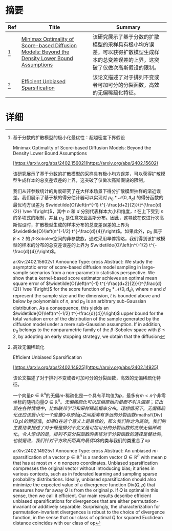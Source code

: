 # 摘要

| Ref | Title | Summary |
| --- | --- | --- |
| [^1] | [Minimax Optimality of Score-based Diffusion Models: Beyond the Density Lower Bound Assumptions](https://arxiv.org/abs/2402.15602) | 该研究展示了基于分数的扩散模型的采样具有极小均方误差，可以获得扩散模型生成样本的总变差误差的上界，这突破了仅做次高斯假设的限制。 |
| [^2] | [Efficient Unbiased Sparsification](https://arxiv.org/abs/2402.14925) | 该论文描述了对于排列不变或者可加可分的分裂函数，高效的无偏稀疏化特征。 |

# 详细

[^1]: 基于分数的扩散模型的极小化最优性：超越密度下界假设

    Minimax Optimality of Score-based Diffusion Models: Beyond the Density Lower Bound Assumptions

    [https://arxiv.org/abs/2402.15602](https://arxiv.org/abs/2402.15602)

    该研究展示了基于分数的扩散模型的采样具有极小均方误差，可以获得扩散模型生成样本的总变差误差的上界，这突破了仅做次高斯假设的限制。

    

    我们从非参数统计的角度研究了在大样本场景下得分扩散模型抽样的渐近误差。我们展示了基于核的得分估计器可以实现对 $p_0*\mathcal{N}(0,t\boldsymbol{I}_d)$ 的得分函数的最优均方误差为 $\widetilde{O}\left(n^{-1} t^{-\frac{d+2}{2}}(t^{\frac{d}{2}} \vee 1)\right)$，其中 $n$ 和 $d$ 分别代表样本大小和维度，$t$ 在上下受到 $n$ 的多项式的限制，并且 $p_0$ 是任意次亚高斯分布。因此，这导致在仅进行次高斯假设时，扩散模型生成的样本分布的总变差误差的上界为 $\widetilde{O}\left(n^{-1/2} t^{-\frac{d}{4}}\right)$。如果此外，$p_0$ 属于 $\beta\le 2$ 的 $\beta$-Sobolev空间的非参数族，通过采用早停策略，我们得到该扩散模型的样本的分布的总变差误差的上界为 $\widetilde{O}\left(n^{-1/2} t^{-\frac{d}{4}}\right)$。

    arXiv:2402.15602v1 Announce Type: cross  Abstract: We study the asymptotic error of score-based diffusion model sampling in large-sample scenarios from a non-parametric statistics perspective. We show that a kernel-based score estimator achieves an optimal mean square error of $\widetilde{O}\left(n^{-1} t^{-\frac{d+2}{2}}(t^{\frac{d}{2}} \vee 1)\right)$ for the score function of $p_0*\mathcal{N}(0,t\boldsymbol{I}_d)$, where $n$ and $d$ represent the sample size and the dimension, $t$ is bounded above and below by polynomials of $n$, and $p_0$ is an arbitrary sub-Gaussian distribution. As a consequence, this yields an $\widetilde{O}\left(n^{-1/2} t^{-\frac{d}{4}}\right)$ upper bound for the total variation error of the distribution of the sample generated by the diffusion model under a mere sub-Gaussian assumption. If in addition, $p_0$ belongs to the nonparametric family of the $\beta$-Sobolev space with $\beta\le 2$, by adopting an early stopping strategy, we obtain that the diffusion
    
[^2]: 高效无偏稀疏化

    Efficient Unbiased Sparsification

    [https://arxiv.org/abs/2402.14925](https://arxiv.org/abs/2402.14925)

    该论文描述了对于排列不变或者可加可分的分裂函数，高效的无偏稀疏化特征。

    

    一个向量$p\in \mathbb{R}^n$的无偏$m$-稀疏化是一个具有平均值为$p$，最多有$m<n$个非零坐标的随机向量$Q\in \mathbb{R}^n。 无偏稀疏化可以压缩原始向量而不引入偏差；它出现在各种情境中，比如联邦学习和采样稀疏概率分布。 理想情况下，无偏稀疏化还应该最小化一个度量$Q$与原始$p$之间距离有多远的分裂函数$\mathsf{Div}(Q,p)$的期望值。 如果$Q$在这个意义上是最优的，那么我们称之为高效。 我们的主要结果描述了对于既是排列不变又是可加可分的分裂函数的高效无偏稀疏化。 令人惊讶的是，排列不变分裂函数的表征对于分裂函数的选择是健壮的，也就是说，我们针对平方欧氏距离的最优$Q$的类与我们的类重合了op

    arXiv:2402.14925v1 Announce Type: cross  Abstract: An unbiased $m$-sparsification of a vector $p\in \mathbb{R}^n$ is a random vector $Q\in \mathbb{R}^n$ with mean $p$ that has at most $m<n$ nonzero coordinates. Unbiased sparsification compresses the original vector without introducing bias; it arises in various contexts, such as in federated learning and sampling sparse probability distributions. Ideally, unbiased sparsification should also minimize the expected value of a divergence function $\mathsf{Div}(Q,p)$ that measures how far away $Q$ is from the original $p$. If $Q$ is optimal in this sense, then we call it efficient. Our main results describe efficient unbiased sparsifications for divergences that are either permutation-invariant or additively separable. Surprisingly, the characterization for permutation-invariant divergences is robust to the choice of divergence function, in the sense that our class of optimal $Q$ for squared Euclidean distance coincides with our class of op
    

